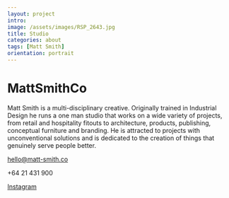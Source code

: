 ```yaml
---
layout: project
intro: 
image: /assets/images/RSP_2643.jpg
title: Studio
categories: about
tags: [Matt Smith]
orientation: portrait
---
```


# MattSmithCo

Matt Smith is a multi-disciplinary creative. Originally trained in Industrial Design he runs a one man studio that works on a wide variety of projects, from retail and hospitality fitouts to architecture, products, publishing, conceptual furniture and branding. He is attracted to projects with unconventional solutions and is dedicated to the creation of things that genuinely serve people better. 


[hello@matt-smith.co](mailto:hello@matt-smith.co) 

+64 21 431 900

<a href="https://www.instagram.com/mattsmithco/">Instagram</a>
